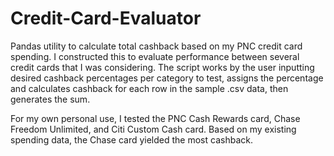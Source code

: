 # Credit-Card-Evaluator
Pandas utility to calculate total cashback based on my PNC credit card spending. I constructed this to evaluate performance between several credit cards that I was considering. The script works by the user inputting desired cashback percentages per category to test, assigns the percentage and calculates cashback for each row in the sample .csv data, then generates the sum.

For my own personal use, I tested the PNC Cash Rewards card, Chase Freedom Unlimited, and Citi Custom Cash card. Based on my existing spending data, the Chase card yielded the most cashback.
